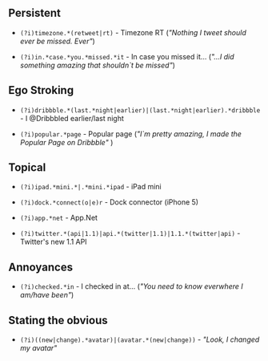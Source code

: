 
Persistent
-----------
* `(?i)timezone.*(retweet|rt)` - Timezone RT (*"Nothing I tweet should ever be missed. Ever"*)

* `(?i)in.*case.*you.*missed.*it` - In case you missed it… (*"…I did something amazing that shouldn`t be missed"*)

Ego Stroking
-----------
* `(?i)dribbble.*(last.*night|earlier)|(last.*night|earlier).*dribbble` - I @Dribbbled earlier/last night

* `(?i)popular.*page` - Popular page (*"I`m pretty amazing, I made the Popular Page on Dribbble"* )

Topical
-----------
* `(?i)ipad.*mini.*|.*mini.*ipad` - iPad mini

* `(?i)dock.*connect(o|e)r` - Dock connector (iPhone 5)

* `(?i)app.*net` - App.Net

* `(?i)twitter.*(api|1.1)|api.*(twitter|1.1)|1.1.*(twitter|api)` - Twitter's new 1.1 API

Annoyances
----------
* `(?i)checked.*in` - I checked in at... (*"You *need* to know everwhere I am/have been"*)

Stating the obvious
----------
* `(?i)((new|change).*avatar)|(avatar.*(new|change))` - *"Look, I changed my avatar"*


